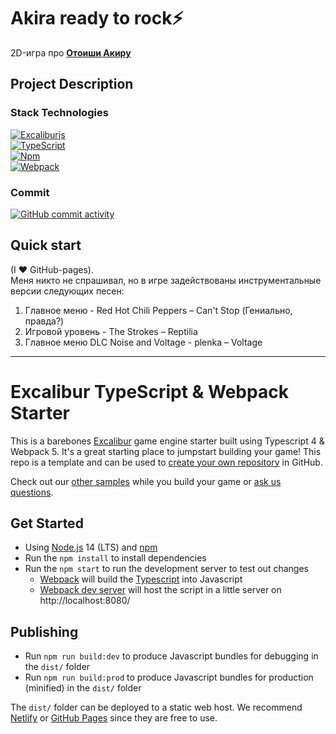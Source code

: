 # Akira ready to rock⚡️
2D-игра про [**Отоиши Акиру**](https://jojo.fandom.com/ru/wiki/%D0%90%D0%BA%D0%B8%D1%80%D0%B0_%D0%9E%D1%82%D0%BE%D0%B8%D1%88%D0%B8)

Project Description
---
### Stack Technologies
[![Excaliburjs](https://img.shields.io/badge/Excalibur%20-8ed5fa?logo=Excalibur\&logoColor=orange)](https://excaliburjs.com/)<br>
[![TypeScript](https://img.shields.io/badge/TypeScript%20-007acc?logo=TypeScript\&logoColor=white)](https://www.typescriptlang.org/)<br>
[![Npm](https://img.shields.io/badge/Npm%20-CC3534?logo=Npm\&logoColor=white)](https://www.typescriptlang.org/)<br>
[![Webpack](https://img.shields.io/badge/Webpack%20-8ed5fa?logo=Webpack\&logoColor=white)](https://webpack.js.org/)<br>

### Commit
[![GitHub commit activity](https://img.shields.io/github/commit-activity/y/Balandina-o/akira_ready_to_rock?color=blue)](https://github.com/Balandina-o/fire-fist-react-component-library/commits/)

Quick start
---
<!-- "Быстрый старт".. эээ, ну, вы можете поиграть в нее на [GitHub-pages](https://balandina-o.github.io/akira_ready_to_rock/) -->
(I ❤️ GitHub-pages).<br>
Меня никто не спрашивал, но в игре задействованы инструментальные версии следующих песен:
1. Главное меню - Red Hot Chili Peppers – Can't Stop (Гениально, правда?)
2. Игровой уровень - The Strokes – Reptilia
3. Главное меню DLC Noise and Voltage - plenka – Voltage

---

# Excalibur TypeScript & Webpack Starter

This is a barebones [Excalibur](https://excaliburjs.com) game engine starter built using Typescript 4 & Webpack 5. It's a great starting place to jumpstart building your game! This repo is a template and can be used to [create your own repository](https://github.com/excaliburjs/template-ts-webpack/generate) in GitHub.

Check out our [other samples](https://excaliburjs.com/samples) while you build your game or [ask us questions](https://github.com/excaliburjs/Excalibur/discussions).

## Get Started

* Using [Node.js](https://nodejs.org/en/) 14 (LTS) and [npm](https://www.npmjs.com/)
* Run the `npm install` to install dependencies
* Run the `npm start` to run the development server to test out changes
   * [Webpack](https://webpack.js.org/) will build the [Typescript](https://www.typescriptlang.org/) into Javascript
   * [Webpack dev server](https://webpack.js.org/configuration/dev-server/) will host the script in a little server on http://localhost:8080/

## Publishing

* Run `npm run build:dev` to produce Javascript bundles for debugging in the `dist/` folder
* Run `npm run build:prod` to produce Javascript bundles for production (minified) in the `dist/` folder

The `dist/` folder can be deployed to a static web host. We recommend [Netlify](https://netlify.com) or [GitHub Pages](https://pages.github.com/) since they are free to use.
